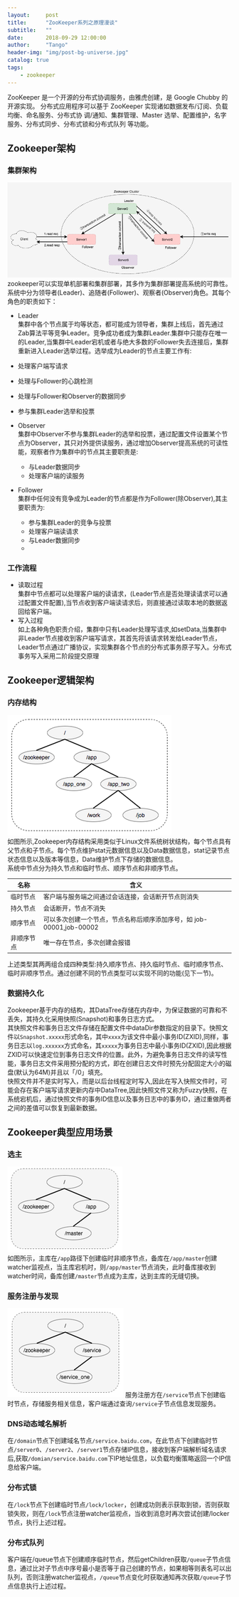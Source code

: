 ```yaml
---
layout:     post
title:      "ZooKeeper系列之原理漫谈"
subtitle:   ""
date:       2018-09-29 12:00:00
author:     "Tango"
header-img: "img/post-bg-universe.jpg"
catalog: true
tags:   
    - zookeeper
---
```

 ZooKeeper 是一个开源的分布式协调服务，由雅虎创建，是 Google Chubby 的开源实现。
分布式应用程序可以基于 ZooKeeper 实现诸如数据发布/订阅、负载均衡、命名服务、分布式协
调/通知、集群管理、Master 选举、配置维护，名字服务、分布式同步、分布式锁和分布式队列
等功能。

## Zookeeper架构

### 集群架构
![](/img/in-post/post-zookeeper-struct.png)
zookeeper可以实现单机部署和集群部署，其多作为集群部署提高系统的可靠性。
系统中分为领导者(Leader)、追随者(Follower)、观察者(Observer)角色。其每个角色的职责如下：  

- Leader  
  集群中各个节点属于均等状态，都可能成为领导者，集群上线后，首先通过Zab算法平等竞争Leader。竞争成功者成为集群Leader.集群中只能存在唯一的Leader,当集群中Leader宕机或者与绝大多数的Follower失去连接后，集群重新进入Leader选举过程。选举成为Leader的节点主要工作有:
 
 - 处理客户端写请求
 - 处理与Follower的心跳检测
 - 处理与Follower和Observer的数据同步
 - 参与集群Leader选举和投票
 
- Observer   
  集群中Observer不参与集群Leader的选举和投票，通过配置文件设置某个节点为Observer，其只对外提供读服务，通过增加Observer提高系统的可读性能，观察者作为集群中的节点其主要职责是:
 
  - 与Leader数据同步
  - 处理客户端的读服务
  
- Follower  
  集群中任何没有竞争成为Leader的节点都是作为Follower(除Observer),其主要职责为:
  
  - 参与集群Leader的竞争与投票
  - 处理客户端读请求
  - 与Leader数据同步
  - 
### 工作流程
- 读取过程  
集群中节点都可以处理客户端的读请求，(Leader节点是否处理读请求可以通过配置文件配置),当节点收到客户端读请求后，则直接通过读取本地的数据返回给客户端。
- 写入过程  
如上各种角色职责介绍，集群中只有Leader处理写请求,如setData,当集群中非Leader节点接收到客户端写请求，其首先将该请求转发给Leader节点，Leader节点通过广播协议，实现集群各个节点的分布式事务原子写入。分布式事务写入采用二阶段提交原理

## Zookeeper逻辑架构
### 内存结构
![](/img/in-post/post-inpost-zookeeper-logic-struct.png)  
如图所示,Zookeeper内存结构采用类似于Linux文件系统树状结构，每个节点具有父节点和子节点。每个节点维护stat元数据信息以及Data数据信息，stat记录节点状态信息以及版本等信息，Data维护节点下存储的数据信息。  
系统中节点分为持久节点和临时节点、顺序节点和非顺序节点。  

|名称|含义|  
|----|----|
|临时节点|客户端与服务端之间通过会话连接，会话断开节点则消失|
|持久节点|会话断开，节点不消失|
|顺序节点|可以多次创建一个节点，节点名称后顺序添加序号，如 job-00001,job-00002|
|非顺序节点|唯一存在节点，多次创建会报错|

上述类型其两两组合成四种类型:持久顺序节点、持久临时节点、临时顺序节点、临时非顺序节点。通过创建不同的节点类型可以实现不同的功能(见下一节)。

### 数据持久化  
Zookeeper基于内存的结构，其DataTree存储在内存中，为保证数据的可靠和不丢失，其持久化采用快照(Snapshot)和事务日志方式。  
其快照文件和事务日志文件存储在配置文件中dataDir参数指定的目录下。快照文件以`Snapshot.xxxxx`形式命名，其中`xxxx`为该文件中最小事务ID(ZXID),同样，事务日志以`log.xxxxxx`方式命名，其`xxxxx`为事务日志中最小事务ID(ZXID),因此根据ZXID可以快速定位到事务日志文件的位置。此外，为避免事务日志文件的读写性能，事务日志文件采用预分配的方式，即在创建日志文件时预先分配固定大小的磁盘(默认为64M)并且以「/0」填充。  
快照文件并不是实时写入，而是以后台线程定时写入,因此在写入快照文件时，可能会存在客户端写请求更新内存中DataTree,因此快照文件又称为Fuzzy快照，在系统宕机后，通过快照文件的事务ID信息以及事务日志中的事务ID，通过重做两者之间的差值可以恢复到最新数据。

## Zookeeper典型应用场景
### 选主
![](/img/in-post/post-in-post-choose-master.png)  
如图所示，主库在`/app`路径下创建临时非顺序节点，备库在`/app/master`创建watcher监视点，当主库宕机时，则`/app/master`节点消失，此时备库接收到watcher时间，备库创建`/master`节点成为主库，达到主库的无缝切换。  
### 服务注册与发现
![](/img/in-post/post-zookeeper-find-service.png)
服务注册方在`/service`节点下创建临时节点，存储服务相关信息，客户端通过查询`/service`子节点信息发现服务。
### DNS动态域名解析
在`/domain`节点下创建域名节点`/service.baidu.com`，在此节点下创建临时节点`/server0`、`/server2`、`/server1`节点存储IP信息，接收到客户端解析域名请求后,获取`/domian/service.baidu.com`下IP地址信息，以负载均衡策略返回一个IP信息给客户端。

### 分布式锁
在`/lock`节点下创建临时节点`/lock/locker`，创建成功则表示获取到锁，否则获取锁失败，则在`/lock`节点注册watcher监视点，当收到消息时再次尝试创建/locker节点，执行上述过程。

### 分布式队列
客户端在/queue节点下创建顺序临时节点，然后getChildren获取`/queue`子节点信息，通过比对子节点中序号最小是否等于自己创建的节点，如果相等则表名可以出队列，否则注册watcher监视点，`/queue`节点变化时获取通知再次获取`/queue`子节点信息执行上述过程。





